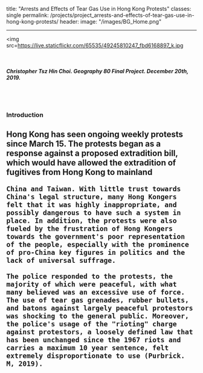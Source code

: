 title: "Arrests and Effects of Tear Gas Use in Hong Kong Protests"
classes: single
permalink: /projects/project_arrests-and-effects-of-tear-gas-use-in-hong-kong-protests/
header:
  image: "/images/BG_Home.png"

---

<img
       src=https://live.staticflickr.com/65535/49245810247_fbd6168897_k.jpg

  <br>

  <h5>
  Christopher Tsz Hin Choi. Geography 80 Final Project. December 20th, 2019.
  </h5>

  <br>
  <br>
  <h3>
       Introduction
	   </h3>
	<h2>
		Hong Kong has seen ongoing weekly protests since March 15. The protests began as a response against a proposed extradition bill, which would have allowed the extradition of fugitives from Hong Kong to mainland

    China and Taiwan. With little trust towards China's legal structure, many Hong Kongers felt that it was highly inappropriate, and possibly dangerous to have such a system in place. In addition, the protests were also fueled by the frustration of Hong Kongers towards the government's poor representation of the people, especially with the prominence of pro-China key figures in politics and the lack of universal suffrage.

    The police responded to the protests, the majority of which were peaceful, with what many believed was an excessive use of force. The use of tear gas grenades, rubber bullets, and batons against largely peaceful protestors was shocking to the general public. Moreover, the police's usage of the "rioting" charge against protestors, a loosely defined law that has been unchanged since the 1967 riots and carries a maximum 10 year sentence, felt extremely disproportionate to use (Purbrick. M, 2019).
  </h2>
